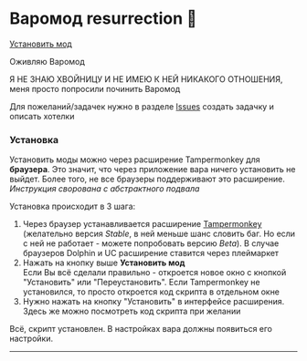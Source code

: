 # Варомод resurrection 🌠

[Установить мод](https://cw-mod.github.io/cw-mod/cwm.user.js)

Оживляю Варомод 

Я НЕ ЗНАЮ ХВОЙНИЦУ И НЕ ИМЕЮ К НЕЙ НИКАКОГО ОТНОШЕНИЯ, меня просто попросили починить Варомод

Для пожеланий/задачек нужно в разделе [Issues](https://github.com/cw-mod/cw-mod/issues) создать задачку и описать хотелки

<h3>Установка</h3>
<div>Установить моды можно через расширение Tampermonkey для <b>браузера</b>. Это значит, что через приложение вара ничего установить не выйдет. Более того, не все браузеры поддерживают это расширение.</div>
        
<div><i>Инструкция сворована с абстрактного подвала</i></div>
        
Установка происходит в 3 шага:
        
<ol>
<li>Через браузер устанавливается расширение <a href="https://www.tampermonkey.net/" class="alert-link link-dark" target="_blank">Tampermonkey</a> (желательно версия <i>Stable</i>, в ней меньше шанс словить баг. Но если с ней не работает - можете попробовать версию <i>Beta</i>). В случае браузеров Dolphin и UC расширение ставится через плеймаркет</li>
<li>
Нажать на кнопку выше <b>Установить мод</b>
<br>
Если Вы всё сделали правильно - откроется новое окно с кнопкой "Установить" или "Переустановить". Если Tampermonkey не установился, то просто откроется код скрипта в отдельном окне</li>
<li>Нужно нажать на кнопку "Установить" в интерфейсе расширения. Здесь же можно посмотреть код скрипта при желании</li>
</ol>
Всё, скрипт установлен. В настройках вара должны появиться его настройки.
<hr>
